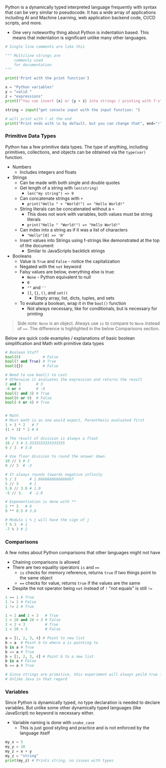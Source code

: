 Python is a dynamically typed interpreted language frequently with syntax that can be very similar to pseudocode. It has a wide array of applications including AI and Machine Learning, web application backend code, CI/CD scripts, and more.
- One very noteworthy thing about Python is indentation based. This means that indentation is significant unlike many other languages. 

```python
# Single line comments are like this

""" Multiline strings are
    commonly used
    for documentation
"""

print('Print with the print function')

x = "Python variables"
y = "valid "
z = "expressions"
print(f"You can insert {x} or {y + z} into strings / printing with f-strings")

string = input("get console input with the input function: ")

# will print with ! at the end
print("Print ends with \n by default, but you can change that", end="!")
```

### Primitive Data Types
Python has a few primitive data types. The type of anything, including primitives, collections, and objects can be obtained via the `type(var)` function. 
- Numbers 
	- Includes integers and floats
- Strings
	- Can be made with both single and double quotes
	- Get length of a string with `len(string)`
		- `len("my string") => 9`
	- Can concatenate strings with `+`
		- `print("Hello " + "World!") => "Hello World!"`
	- String literals can be concatenated without a `+`
		- This does not work with variables, both values must be string literals
		- `print("Hello " "World!") => "Hello World!"`
	- Can index into a string as if it was a list of characters
		- `"Hello"[0] => 'H'`
	- Insert values into Strings using f-strings like demonstrated at the top of the document
		- Similar to JavaScripts backtick strings
- Booleans
	- Value is `True` and `False` - notice the capitalization
	- Negated with the `not` keyword
	- Falsy values are below, everything else is true:
		- `None` - Python equivalent to null
		- `0`
		- `""` and `''`
		- `[]`, `{}`, `()`, and `set()`
			- Empty array, list, dicts, tuples, and sets
	- To evaluate a boolean, wrap it in the `bool()` function
		- Not always necessary, like for conditionals, but is necessary for printing

> Side note: `None` is an object. Always use `is` to compare to `None` instead of `==`. The difference is highlighted in the below Comparisons section.

Below are quick code examples / explanations of basic boolean simplification and Math with primitive data types
```python
# Boolean Stuff
bool(0)          # False
bool(7 and True) # True
bool({})         # False

# Need to use bool() to cast
# Otherwise it evaluates the expression and returns the result
2 and 3       # 3
-8 or 4       # -8
bool(2 and 3) # True
bool(0 or 0)  # False
bool(-8 or 4) # True


# Math
# Most math is as one would expect, Parenthesis evaluated first
1 + 3 * 2   # 7
(1 + 3) * 2 # 8

# The result of division is always a float
10 / 3 # 3.3333333333333335
9 / 3  # 3.0

# Use floor division to round the answer down.
10 // 3 # 3
9 // 3  # -3

# It always rounds towards negative infinity
5 / 3      # 1.6666666666666667
5 // 3     # 1
5.0 // 3.0 # 1.0
-5 // 3.   # -2.0

# Exponentiation is done with **
2 ** 3   # 8
9 ** 0.5 # 3.0

# Modulo i % j will have the sign of j
7 % 3  # 1
-7 % 3 # 2
```
### Comparisons
A few notes about Python comparisons that other languages might not have
- Chaining comparisons is allowed
- There are two equality operators `is` and `==`
	- `is` checks for memory reference, returns `true` if two things point to the same object
	- `==` checks for value, returns `true` if the values are the same
- Despite the not operator being `not` instead of `!` "not equals" is still `!=`

```python
1 == 1 # True
1 != 1 # False
1 != 2 # True

1 < 2 and 2 < 3   # True
1 < 20 and 20 < 3 # False
1 < 2 < 3         # True
1 < 20 < 3        # False

a = [1, 2, 3, 4] # Point to new list
b = a  # Point b to where a is pointing to
b is a # True
b == a # True
b = [1, 2, 3, 4] # Point b to a new list
b is a # False
b == a # True

# Since strings are primitive, this experiment will always yeild true for strings
# Unlike Java in that regard
```

### Variables
Since Python is dynamically typed, no type declaration is needed to declare variables. But unlike some other dynamically typed languages (like JavaScript) no keyword is necessary either.
- Variable naming is done with `snake_case`
	- This is just good styling and practice and is not enforced by the language itself

```python
my_x = 5
my_y = 10
my_z = x + y
my_z = "string"
print(my_z) # Prints string, no issues with types
```